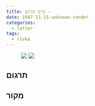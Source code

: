 ```yaml
---
title: טרם תורגם - 
date: 1947-11-15-unknown-sender
categories:
  - letter
tags:
  - rivka
---
```


<figure class="half">
    <a  href="/pupko-papers/assets/images/1947-11-15-unknown-sender-1.jpg">
    <img src="/pupko-papers/assets/images/1947-11-15-unknown-sender-1.jpg"></a>
    <a  href="/pupko-papers/assets/images/1947-11-15-unknown-sender-2.jpg">
    <img src="/pupko-papers/assets/images/1947-11-15-unknown-sender-2.jpg"></a>
</figure>

## תרגום

## מקור
